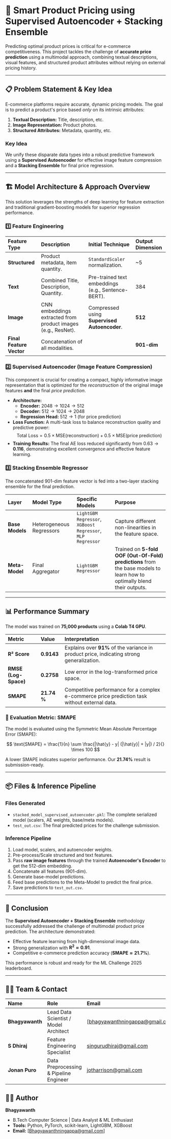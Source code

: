 # 🧠 Smart Product Pricing using Supervised Autoencoder + Stacking Ensemble

Predicting optimal product prices is critical for e-commerce competitiveness. This project tackles the challenge of **accurate price prediction** using a multimodal approach, combining textual descriptions, visual features, and structured product attributes without relying on external pricing history.

---

## 📋 Problem Statement & Key Idea

E-commerce platforms require accurate, dynamic pricing models. The goal is to predict a product's price based *only* on its intrinsic attributes:
1.  **Textual Description:** Title, description, etc.
2.  **Image Representation:** Product photos.
3.  **Structured Attributes:** Metadata, quantity, etc.

### Key Idea
We unify these disparate data types into a robust predictive framework using a **Supervised Autoencoder** for effective image feature compression and a **Stacking Ensemble** for final price regression.

---

## 🏗️ Model Architecture & Approach Overview

This solution leverages the strengths of deep learning for feature extraction and traditional gradient-boosting models for superior regression performance.

### 1️⃣ Feature Engineering

| Feature Type | Description | Initial Technique | Output Dimension |
| :--- | :--- | :--- | :--- |
| **Structured** | Product metadata, item quantity. | `StandardScaler` normalization. | ~5 |
| **Text** | Combined Title, Description, Quantity. | Pre-trained text embeddings (e.g., Sentence-BERT). | 384 |
| **Image** | CNN embeddings extracted from product images (e.g., ResNet). | Compressed using **Supervised Autoencoder**. | **512** |
| **Final Feature Vector** | Concatenation of all modalities. | | **901-dim** |

### 2️⃣ Supervised Autoencoder (Image Feature Compression)

This component is crucial for creating a compact, highly informative image representation that is optimized for the *reconstruction* of the original image features **and** the final *price prediction*.

* **Architecture:**
    * **Encoder:** $2048 \rightarrow 1024 \rightarrow 512$
    * **Decoder:** $512 \rightarrow 1024 \rightarrow 2048$
    * **Regression Head:** $512 \rightarrow 1$ (for price prediction)
* **Loss Function:** A multi-task loss to balance reconstruction quality and predictive power:
    $$\text{Total Loss} = 0.5 \times \text{MSE}(\text{reconstruction}) + 0.5 \times \text{MSE}(\text{price prediction})$$
* **Training Results:** The final AE loss reduced significantly from $0.63 \rightarrow \mathbf{0.116}$, demonstrating excellent convergence and effective feature learning.

### 3️⃣ Stacking Ensemble Regressor

The concatenated 901-dim feature vector is fed into a two-layer stacking ensemble for the final prediction.

| Layer | Model Type | Specific Models | Purpose |
| :--- | :--- | :--- | :--- |
| **Base Models** | Heterogeneous Regressors | `LightGBM Regressor`, `XGBoost Regressor`, `MLP Regressor` | Capture different non-linearities in the feature space. |
| **Meta-Model** | Final Aggregator | `LightGBM Regressor` | Trained on **5-fold OOF (Out-Of-Fold) predictions** from the base models to learn how to optimally blend their outputs. |

---

## 📊 Performance Summary

The model was trained on **75,000 products** using a **Colab T4 GPU**.

| Metric | Value | Interpretation |
| :--- | :--- | :--- |
| **R² Score** | **0.9143** | Explains over **91%** of the variance in product price, indicating strong generalization. |
| **RMSE (Log-Space)** | **0.2758** | Low error in the log-transformed price space. |
| **SMAPE** | **21.74 %** | Competitive performance for a complex e-commerce price prediction task without external data. |

### 🧮 Evaluation Metric: SMAPE

The model is evaluated using the Symmetric Mean Absolute Percentage Error (SMAPE):

$$
\text{SMAPE} = \frac{1}{n} \sum \frac{|\hat{y} - y| (|\hat{y}| + |y|) / 2}{} \times 100
$$

A lower SMAPE indicates superior performance. Our $\mathbf{21.74\%}$ result is submission-ready.

---

## 📦 Files & Inference Pipeline

### Files Generated

* `stacked_model_supervised_autoencoder.pkl`: The complete serialized model (scalers, AE weights, base/meta models).
* `test_out.csv`: The final predicted prices for the challenge submission.

### Inference Pipeline

1.  Load model, scalers, and autoencoder weights.
2.  Pre-process/Scale structured and text features.
3.  Pass **raw image features** through the trained **Autoencoder's Encoder** to get the 512-dim embedding.
4.  Concatenate all features (901-dim).
5.  Generate base-model predictions.
6.  Feed base predictions to the Meta-Model to predict the final price.
7.  Save predictions to `test_out.csv`.

---

## 🚀 Conclusion

The **Supervised Autoencoder + Stacking Ensemble** methodology successfully addressed the challenge of multimodal product price prediction. The architecture demonstrated:
* Effective feature learning from high-dimensional image data.
* Strong generalization with $\mathbf{R^2 \approx 0.91}$.
* Competitive e-commerce prediction accuracy ($\mathbf{SMAPE \approx 21.7\%}$).

This performance is robust and ready for the ML Challenge 2025 leaderboard.

---
## 👨‍💻 Team & Contact

| Name | Role | Email |
| :--- | :--- | :--- |
| **Bhagyawanth** | Lead Data Scientist / Model Architect | [bhagyawanthningappa@gmail.com |
| **S Dhiraj** | Feature Engineering Specialist | singurudhiraj@gmail.com|
| **Jonan Puro** | Data Preprocessing & Pipeline Engineer | jotharrison@gmail.com |

## 👨‍💻 Author

**Bhagyawanth**
* B.Tech Computer Science | Data Analyst & ML Enthusiast
* **Tools:** Python, PyTorch, scikit-learn, LightGBM, XGBoost
* **Email:** [Bhagyawanthningappa@gmail.com]
